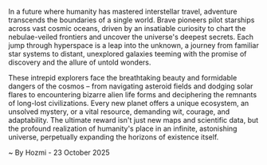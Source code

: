 
In a future where humanity has mastered interstellar travel, adventure transcends the boundaries of a single world. Brave pioneers pilot starships across vast cosmic oceans, driven by an insatiable curiosity to chart the nebulae-veiled frontiers and uncover the universe's deepest secrets. Each jump through hyperspace is a leap into the unknown, a journey from familiar star systems to distant, unexplored galaxies teeming with the promise of discovery and the allure of untold wonders.

These intrepid explorers face the breathtaking beauty and formidable dangers of the cosmos – from navigating asteroid fields and dodging solar flares to encountering bizarre alien life forms and deciphering the remnants of long-lost civilizations. Every new planet offers a unique ecosystem, an unsolved mystery, or a vital resource, demanding wit, courage, and adaptability. The ultimate reward isn't just new maps and scientific data, but the profound realization of humanity's place in an infinite, astonishing universe, perpetually expanding the horizons of existence itself.

~ By Hozmi - 23 October 2025

